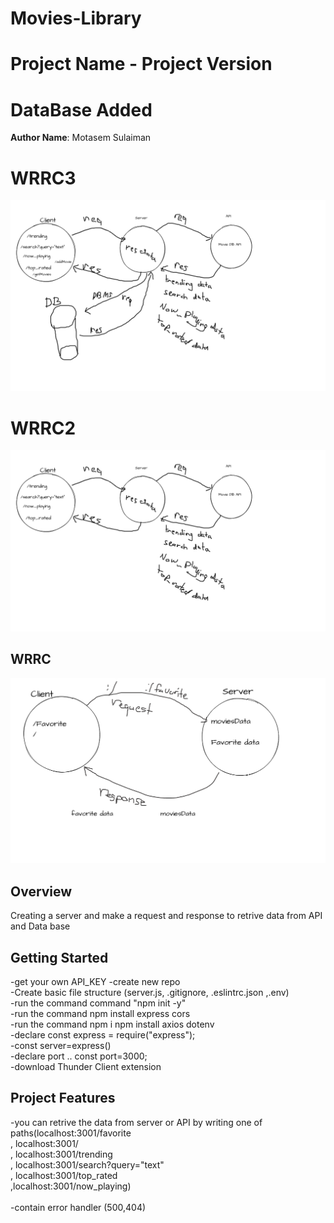 # Movies-Library
# Project Name - Project Version
# DataBase Added
**Author Name**: Motasem Sulaiman
# WRRC3
![wrrc3](./wrrc3.png)
# WRRC2
![wrrc2](./wrrc2.png)
## WRRC
![wrrc](./wrrc.png)

## Overview
Creating a server and make a request and response to retrive data from API and Data base
## Getting Started
-get your own API_KEY
-create new repo <br>
-Create basic file structure (server.js, .gitignore, .eslintrc.json ,.env)
<br>
-run the command command "npm init -y" <br>
-run the command npm install express cors<br>
-run the command npm i npm install axios dotenv<br>
-declare const express = require("express");<br>
-const server=express() <br>
-declare port .. const port=3000; 
<br>
-download Thunder Client extension

## Project Features
-you can retrive the data from server or API by writing one of paths(localhost:3001/favorite <br>, localhost:3001/<br>, localhost:3001/trending <br>, localhost:3001/search?query="text" <br>, localhost:3001/top_rated <br>,localhost:3001/now_playing)<br><br>
-contain error handler (500,404)